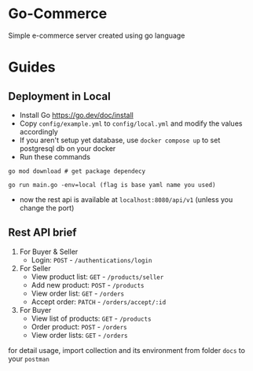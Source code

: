 # Go-Commerce

Simple e-commerce server created using go language

# Guides

## Deployment in Local

- Install Go https://go.dev/doc/install
- Copy `config/example.yml` to `config/local.yml` and modify the values accordingly
- If you aren't setup yet database, use `docker compose up` to set postgresql db on your docker
- Run these commands

```
go mod download # get package dependecy

go run main.go -env=local (flag is base yaml name you used)
```

- now the rest api is available at `localhost:8080/api/v1` (unless you change the port)

## Rest API brief

1. For Buyer & Seller
   - Login: `POST` - `/authentications/login`
2. For Seller
   - View product list: `GET` - `/products/seller`
   - Add new product: `POST` - `/products`
   - View order list: `GET` - `/orders`
   - Accept order: `PATCH` - `/orders/accept/:id`
3. For Buyer
   - View list of products: `GET` - `/products`
   - Order product: `POST` - `/orders`
   - View order lists: `GET` - `/orders`

for detail usage, import collection and its environment from folder `docs` to your `postman`
